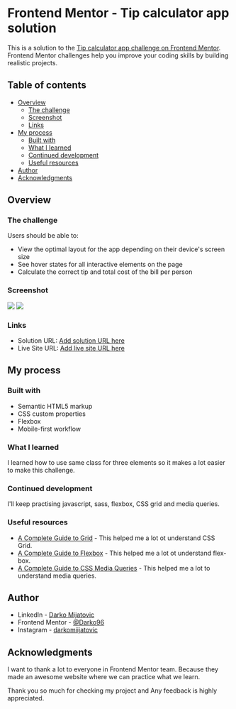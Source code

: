 # Frontend Mentor - Tip calculator app solution

This is a solution to the [Tip calculator app challenge on Frontend Mentor](https://www.frontendmentor.io/challenges/tip-calculator-app-ugJNGbJUX). Frontend Mentor challenges help you improve your coding skills by building realistic projects.

## Table of contents

- [Overview](#overview)
  - [The challenge](#the-challenge)
  - [Screenshot](#screenshot)
  - [Links](#links)
- [My process](#my-process)
  - [Built with](#built-with)
  - [What I learned](#what-i-learned)
  - [Continued development](#continued-development)
  - [Useful resources](#useful-resources)
- [Author](#author)
- [Acknowledgments](#acknowledgments)

## Overview

### The challenge

Users should be able to:

- View the optimal layout for the app depending on their device's screen size
- See hover states for all interactive elements on the page
- Calculate the correct tip and total cost of the bill per person

### Screenshot

![](src/img/screenshots/screenshot-1.png)
![](src/img/screenshots/screenshot-2.png)

### Links

- Solution URL: [Add solution URL here](https://your-solution-url.com)
- Live Site URL: [Add live site URL here](https://your-live-site-url.com)

## My process

### Built with

- Semantic HTML5 markup
- CSS custom properties
- Flexbox
- Mobile-first workflow

### What I learned

I learned how to use same class for three elements so it makes a lot easier to make this challenge.

### Continued development

I'll keep practising javascript, sass, flexbox, CSS grid and media queries.

### Useful resources

- [A Complete Guide to Grid](https://css-tricks.com/snippets/css/complete-guide-grid/) - This helped me a lot ot understand CSS Grid.
- [A Complete Guide to Flexbox](https://css-tricks.com/snippets/css/a-guide-to-flexbox/) - This helped me a lot ot understand flex-box.
- [A Complete Guide to CSS Media Queries](https://css-tricks.com/a-complete-guide-to-css-media-queries/) - This helped me a lot to understand media queries.

## Author

- LinkedIn - [Darko Mijatovic](https://www.linkedin.com/in/darko-mijatovic-512384231/)
- Frontend Mentor - [@Darko96](https://www.frontendmentor.io/profile/Darko96)
- Instagram - [darkomiijatovic](https://www.instagram.com/darkomiijatovic/)

## Acknowledgments

I want to thank a lot to everyone in Frontend Mentor team. Because they made an awesome website where we can practice what we learn.

Thank you so much for checking my project and Any feedback is highly appreciated.
